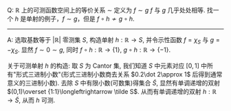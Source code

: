Q: $\mathbb R$ 上的可测函数空间上的等价关系 $\sim$ 定义为 $f\sim g$ $f$ 与 $g$ 几乎处处相等. 找一个 $h$ 是单射的例子，$f\sim g$，但是 $f\circ h\not\sim g\circ h$. 

***

A: 选取基数等于 $|\mathbb R|$ 零测集 $S$, 构造单射 $h:\mathbb R\to S$, 并令示性函数 $f=\chi_S$ 与 $g=-\chi_S$. 显然 $f\sim 0\sim g$, 同时 $f\circ h:\mathbb R\to \{1\}$, $g\circ h:\mathbb R\to \{-1\}$.

关于可测单射 $h$ 的构造: 取 $S$ 为 Cantor 集, 我们知道 $S$ 中元素对应 $[0,1]$ 中所有"形式三进制小数"(形式三进制小数商去关系 $0.2\dot 2\approx 1$ 后得到通常意义的三进制小数). 去除 $S$ 中有限小数(可数集)得集合 $\tilde S$, 显然有单调递增的双射 $(0,1)\overset {1:1}\longleftrightarrow \tilde S$. 从而有单调递增的双射 $h:\mathbb R\to \tilde S$, 从而 $h$ 可测.

